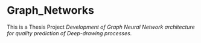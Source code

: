 # Graph_Networks

This is a Thesis Project *Development of Graph Neural Network architecture for quality prediction of Deep-drawing processes*. 

